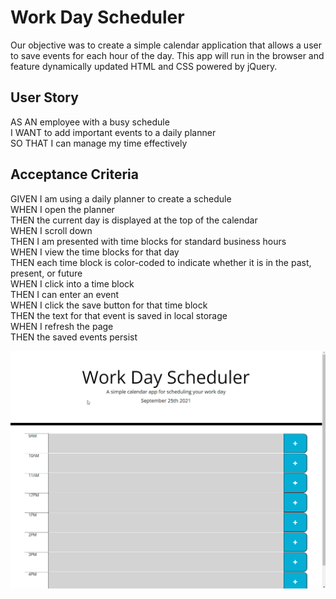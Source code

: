# Work Day Scheduler

Our objective was to create a simple calendar application that allows a user to save events for each hour of the day. This app will run in the browser and feature dynamically updated HTML and CSS powered by jQuery.

## User Story
AS AN employee with a busy schedule<br/>
I WANT to add important events to a daily planner<br/>
SO THAT I can manage my time effectively<br/>

## Acceptance Criteria
GIVEN I am using a daily planner to create a schedule<br/>
WHEN I open the planner<br/>
THEN the current day is displayed at the top of the calendar<br/>
WHEN I scroll down<br/>
THEN I am presented with time blocks for standard business hours<br/>
WHEN I view the time blocks for that day<br/>
THEN each time block is color-coded to indicate whether it is in the past, present, or future<br/>
WHEN I click into a time block<br/>
THEN I can enter an event<br/>
WHEN I click the save button for that time block<br/>
THEN the text for that event is saved in local storage<br/>
WHEN I refresh the page<br/>
THEN the saved events persist<br/>

![](./assets/images/daily-planner.png)

